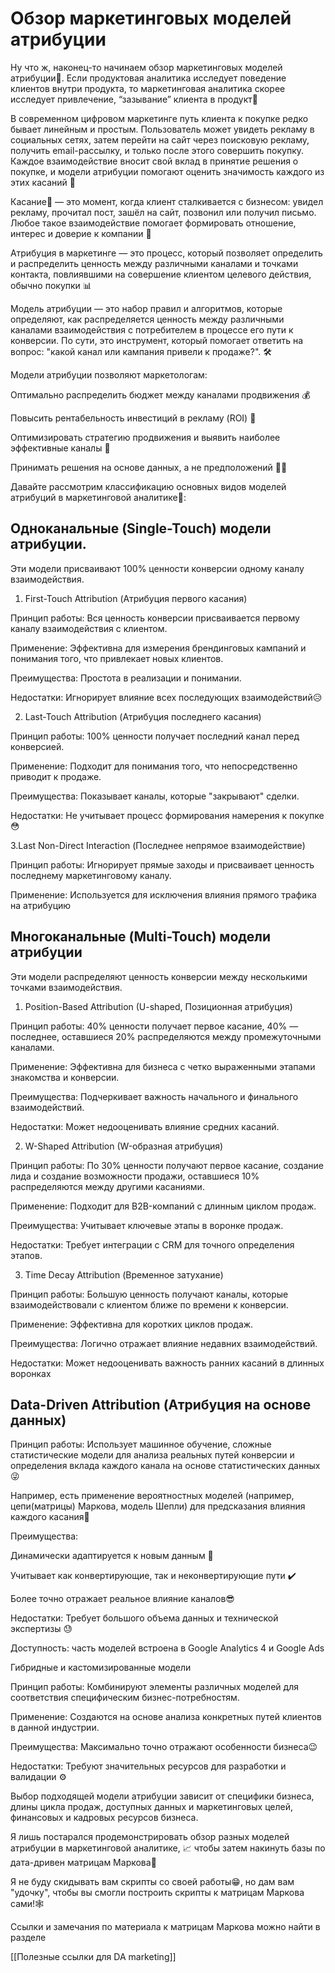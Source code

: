 # Обзор маркетинговых моделей атрибуции

Ну что ж, наконец-то начинаем обзор маркетинговых моделей атрибуции💪. Если продуктовая аналитика исследует поведение клиентов внутри продукта, то маркетинговая аналитика скорее исследует привлечение, “зазывание” клиента в продукт🎯

В современном цифровом маркетинге путь клиента к покупке редко бывает линейным и простым. Пользователь может увидеть рекламу в социальных сетях, затем перейти на сайт через поисковую рекламу, получить email-рассылку, и только после этого совершить покупку. Каждое взаимодействие вносит свой вклад в принятие решения о покупке, и модели атрибуции помогают оценить значимость каждого из этих касаний 🔄

Касание👊 — это момент, когда клиент сталкивается с бизнесом: увидел рекламу, прочитал пост, зашёл на сайт, позвонил или получил письмо. Любое такое взаимодействие помогает формировать отношение, интерес и доверие к компании 🤝

Атрибуция в маркетинге — это процесс, который позволяет определить и распределить ценность между различными каналами и точками контакта, повлиявшими на совершение клиентом целевого действия, обычно покупки 📊

Модель атрибуции — это набор правил и алгоритмов, которые определяют, как распределяется ценность между различными каналами взаимодействия с потребителем в процессе его пути к конверсии. По сути, это инструмент, который помогает ответить на вопрос: "какой канал или кампания привели к продаже?". 🛠

Модели атрибуции позволяют маркетологам:

Оптимально распределить бюджет между каналами продвижения 💰

Повысить рентабельность инвестиций в рекламу (ROI) 💸

Оптимизировать стратегию продвижения и выявить наиболее эффективные каналы 🎯

Принимать решения на основе данных, а не предположений 👨‍⚖️

Давайте рассмотрим классификацию основных видов моделей атрибуций в маркетинговой аналитике🧠:

## Одноканальные (Single-Touch) модели атрибуции.

Эти модели присваивают 100% ценности конверсии одному каналу взаимодействия.

1. First-Touch Attribution (Атрибуция первого касания)

Принцип работы: Вся ценность конверсии присваивается первому каналу взаимодействия с клиентом.

Применение: Эффективна для измерения брендинговых кампаний и понимания того, что привлекает новых клиентов.

Преимущества: Простота в реализации и понимании.

Недостатки: Игнорирует влияние всех последующих взаимодействий😥

2. Last-Touch Attribution (Атрибуция последнего касания)

Принцип работы: 100% ценности получает последний канал перед конверсией.

Применение: Подходит для понимания того, что непосредственно приводит к продаже.

Преимущества: Показывает каналы, которые "закрывают" сделки.

Недостатки: Не учитывает процесс формирования намерения к покупке😳

3.Last Non-Direct Interaction (Последнее непрямое взаимодействие)

Принцип работы: Игнорирует прямые заходы и присваивает ценность последнему маркетинговому каналу.

Применение: Используется для исключения влияния прямого трафика на атрибуцию

## Многоканальные (Multi-Touch) модели атрибуции

Эти модели распределяют ценность конверсии между несколькими точками взаимодействия.

1. Position-Based Attribution (U-shaped, Позиционная атрибуция)

Принцип работы: 40% ценности получает первое касание, 40% — последнее, оставшиеся 20% распределяются между промежуточными каналами.

Применение: Эффективна для бизнеса с четко выраженными этапами знакомства и конверсии.

Преимущества: Подчеркивает важность начального и финального взаимодействий.

Недостатки: Может недооценивать влияние средних касаний.

2. W-Shaped Attribution (W-образная атрибуция)

Принцип работы: По 30% ценности получают первое касание, создание лида и создание возможности продажи, оставшиеся 10% распределяются между другими касаниями.

Применение: Подходит для B2B-компаний с длинным циклом продаж.

Преимущества: Учитывает ключевые этапы в воронке продаж.

Недостатки: Требует интеграции с CRM для точного определения этапов.

3. Time Decay Attribution (Временное затухание)

Принцип работы: Большую ценность получают каналы, которые взаимодействовали с клиентом ближе по времени к конверсии.

Применение: Эффективна для коротких циклов продаж.

Преимущества: Логично отражает влияние недавних взаимодействий.

Недостатки: Может недооценивать важность ранних касаний в длинных воронках

## Data-Driven Attribution (Атрибуция на основе данных)

Принцип работы: Использует машинное обучение, сложные статистические модели для анализа реальных путей конверсии и определения вклада каждого канала на основе статистических данных 😜

Например, есть применение вероятностных моделей (например, цепи(матрицы) Маркова, модель Шепли) для предсказания влияния каждого касания💪

Преимущества:

Динамически адаптируется к новым данным 🔄

Учитывает как конвертирующие, так и неконвертирующие пути ✔️

Более точно отражает реальное влияние каналов😎

Недостатки: Требует большого объема данных и технической экспертизы 😓

Доступность: часть моделей встроена в Google Analytics 4 и Google Ads

Гибридные и кастомизированные модели

Принцип работы: Комбинируют элементы различных моделей для соответствия специфическим бизнес-потребностям.

Применение: Создаются на основе анализа конкретных путей клиентов в данной индустрии.

Преимущества: Максимально точно отражают особенности бизнеса😉

Недостатки: Требуют значительных ресурсов для разработки и валидации ⚙️




Выбор подходящей модели атрибуции зависит от специфики бизнеса, длины цикла продаж, доступных данных и маркетинговых целей, финансовых и кадровых ресурсов бизнеса. 

Я лишь постарался продемонстрировать обзор разных моделей атрибуции в маркетинговой аналитике, 📈 чтобы затем накинуть базы по дата-дривен матрицам Маркова💪

Я не буду скидывать вам скрипты со своей работы😁, но дам вам "удочку", чтобы вы смогли построить скрипты к матрицам Маркова сами!🕸

Ссылки и замечания по материала к матрицам Маркова можно найти в разделе 

[[Полезные ссылки для DA marketing]]
